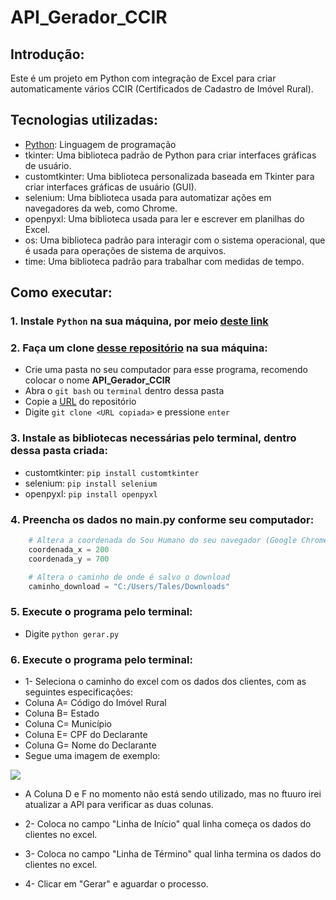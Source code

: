 # API_Gerador_CCIR

## Introdução:
Este é um projeto em Python com integração de Excel para criar automaticamente vários CCIR (Certificados de Cadastro de Imóvel Rural).

## Tecnologias utilizadas:
* [Python](https://www.python.org/): Linguagem de programação
* tkinter: Uma biblioteca padrão de Python para criar interfaces gráficas de usuário.
* customtkinter: Uma biblioteca personalizada baseada em Tkinter para criar interfaces gráficas de usuário (GUI).
* selenium: Uma biblioteca usada para automatizar ações em navegadores da web, como Chrome.
* openpyxl: Uma biblioteca usada para ler e escrever em planilhas do Excel.
* os: Uma biblioteca padrão para interagir com o sistema operacional, que é usada para operações de sistema de arquivos.
* time: Uma biblioteca padrão para trabalhar com medidas de tempo.

## Como executar:
### **1. Instale `Python` na sua máquina, por meio [deste link](https://www.python.org/)**

### **2. Faça um clone [desse repositório](https://github.com/TalesPequeno/API_Gerador_CCIR.git) na sua máquina:**

* Crie uma pasta no seu computador para esse programa, recomendo colocar o nome **API_Gerador_CCIR**
* Abra o `git bash` ou `terminal` dentro dessa pasta
* Copie a [URL](https://github.com/TalesPequeno/API_Gerador_CCIR.git) do repositório
* Digite `git clone <URL copiada>` e pressione `enter`

### **3. Instale as bibliotecas necessárias pelo terminal, dentro dessa pasta criada:**

* customtkinter: `pip install customtkinter`
* selenium: `pip install selenium`
* openpyxl: `pip install openpyxl`

### **4. Preencha os dados no main.py conforme seu computador:**

```py 
    # Altera a coordenada do Sou Humano do seu navegador (Google Chrome):
    coordenada_x = 200
    coordenada_y = 700
```
```py
    # Altera o caminho de onde é salvo o download
    caminho_download = "C:/Users/Tales/Downloads"
```
### **5. Execute o programa pelo terminal:**
* Digite `python gerar.py`

### **6. Execute o programa pelo terminal:**
* 1- Seleciona o caminho do excel com os dados dos clientes, com as seguintes especificações:
* Coluna A= Código do Imóvel Rural
* Coluna B= Estado
* Coluna C= Município
* Coluna E= CPF do Declarante
* Coluna G= Nome do Declarante
* Segue uma imagem de exemplo:
<img src="https://uploaddeimagens.com.br/images/004/656/533/original/Exemplo_excel.png?1699216681">

* A Coluna D e F no momento não está sendo utilizado, mas no ftuuro irei atualizar a API para verificar as duas colunas.

* 2- Coloca no campo "Linha de Início" qual linha começa os dados do clientes no excel.
* 3- Coloca no campo "Linha de Término" qual linha termina os dados do clientes no excel.

* 4- Clicar em "Gerar" e aguardar o processo.
